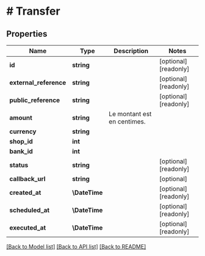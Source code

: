 # # Transfer

## Properties

Name | Type | Description | Notes
------------ | ------------- | ------------- | -------------
**id** | **string** |  | [optional] [readonly]
**external_reference** | **string** |  | [optional] [readonly]
**public_reference** | **string** |  | [optional] [readonly]
**amount** | **string** | Le montant est en centimes. |
**currency** | **string** |  |
**shop_id** | **int** |  |
**bank_id** | **int** |  |
**status** | **string** |  | [optional] [readonly]
**callback_url** | **string** |  | [optional]
**created_at** | **\DateTime** |  | [optional] [readonly]
**scheduled_at** | **\DateTime** |  | [optional] [readonly]
**executed_at** | **\DateTime** |  | [optional] [readonly]

[[Back to Model list]](../../README.md#models) [[Back to API list]](../../README.md#endpoints) [[Back to README]](../../README.md)
